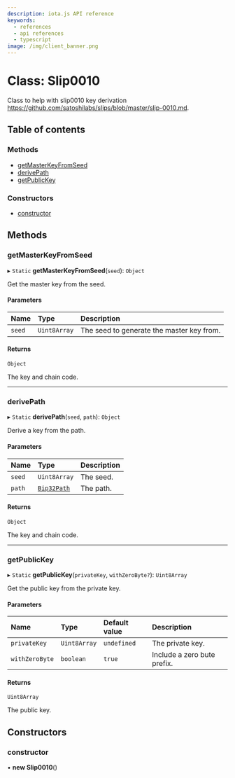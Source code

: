 ```yaml
---
description: iota.js API reference
keywords:
  - references
  - api references
  - typescript
image: /img/client_banner.png
---
```


# Class: Slip0010

Class to help with slip0010 key derivation
https://github.com/satoshilabs/slips/blob/master/slip-0010.md.

## Table of contents

### Methods

- [getMasterKeyFromSeed](Slip0010.md#getmasterkeyfromseed)
- [derivePath](Slip0010.md#derivepath)
- [getPublicKey](Slip0010.md#getpublickey)

### Constructors

- [constructor](Slip0010.md#constructor)

## Methods

### getMasterKeyFromSeed

▸ `Static` **getMasterKeyFromSeed**(`seed`): `Object`

Get the master key from the seed.

#### Parameters

| Name   | Type         | Description                               |
| :----- | :----------- | :---------------------------------------- |
| `seed` | `Uint8Array` | The seed to generate the master key from. |

#### Returns

`Object`

The key and chain code.

---

### derivePath

▸ `Static` **derivePath**(`seed`, `path`): `Object`

Derive a key from the path.

#### Parameters

| Name   | Type                        | Description |
| :----- | :-------------------------- | :---------- |
| `seed` | `Uint8Array`                | The seed.   |
| `path` | [`Bip32Path`](Bip32Path.md) | The path.   |

#### Returns

`Object`

The key and chain code.

---

### getPublicKey

▸ `Static` **getPublicKey**(`privateKey`, `withZeroByte?`): `Uint8Array`

Get the public key from the private key.

#### Parameters

| Name           | Type         | Default value | Description                 |
| :------------- | :----------- | :------------ | :-------------------------- |
| `privateKey`   | `Uint8Array` | `undefined`   | The private key.            |
| `withZeroByte` | `boolean`    | `true`        | Include a zero bute prefix. |

#### Returns

`Uint8Array`

The public key.

## Constructors

### constructor

• **new Slip0010**()
